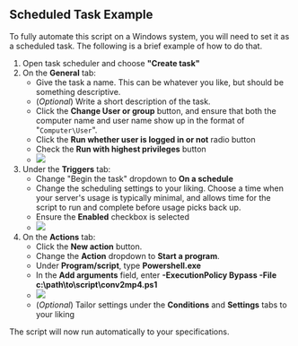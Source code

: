 ## **Scheduled Task Example**

To fully automate this script on a Windows system, you will need to set it as a scheduled task. The following is a brief example of how to do that.

1. Open task scheduler and choose **"Create task"**
2.  On the **General** tab:
    - Give the task a name. This can be whatever you like, but should be something descriptive.
    - (*Optional*) Write a short description of the task.
    - Click the **Change User or group** button, and ensure that both the computer name and user name show up in the format of "```Computer\User```".
    - Click the **Run whether user is logged in or not** radio button
    - Check the **Run with highest privileges** button
    - <img src="http://teague.io/wp-content/uploads/2017/04/1.png">
3. Under the **Triggers** tab:
    - Change "Begin the task" dropdown to **On a schedule**
    - Change the scheduling settings to your liking. Choose a time when your server's usage is typically minimal, and allows time for the script to run and complete before usage picks back up.
    - Ensure the **Enabled** checkbox is selected
    - <img src="http://teague.io/wp-content/uploads/2017/04/2.png">
4. On the **Actions** tab:
    - Click the **New action** button.
    - Change the **Action** dropdown to **Start a program**.
    - Under **Program/script**, type **Powershell.exe**
    - In the **Add arguments** field, enter **-ExecutionPolicy Bypass -File c:\path\to\script\conv2mp4.ps1**
    - <img src="http://teague.io/wp-content/uploads/2017/04/3.png">
    - (*Optional*) Tailor settings under the **Conditions** and **Settings** tabs to your liking

The script will now run automatically to your specifications.
